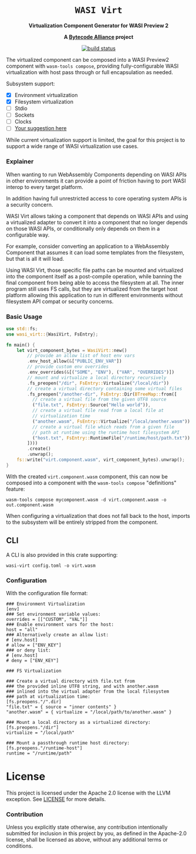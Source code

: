 <div align="center">
  <h1><code>WASI Virt</code></h1>

  <p>
    <strong>Virtualization Component Generator for WASI Preview 2</strong>
  </p>

  <strong>A <a href="https://bytecodealliance.org/">Bytecode Alliance</a> project</strong>

  <p>
    <a href="https://github.com/bytecodealliance/wasi-virt/actions?query=workflow%3ACI"><img src="https://github.com/bytecodealliance/wasi-virt/workflows/CI/badge.svg" alt="build status" /></a>
  </p>
</div>

The virtualized component can be composed into a WASI Preview2 component with `wasm-tools compose`, providing fully-configurable WASI virtualization with host pass through or full encapsulation as needed.

Subsystem support:

- [x] Environment virtualization
- [x] Filesystem virtualization
- [ ] Stdio
- [ ] Sockets
- [ ] Clocks
- [ ] [Your suggestion here](https://github.com/bytecodealliance/WASI-Virt/issues/new)

While current virtualization support is limited, the goal for this project is to support a wide range of WASI virtualization use cases.

### Explainer

When wanting to run WebAssembly Components depending on WASI APIs in other environments it can provide
a point of friction having to port WASI interop to every target platform.

In addition having full unrestricted access to core operating system APIs is a security concern.

WASI Virt allows taking a component that depends on WASI APIs and using a virtualized adapter to convert
it into a component that no longer depends on those WASI APIs, or conditionally only depends on them in 
a configurable way.

For example, consider converting an application to a WebAssembly Component that assumes it can load
some templates from the filesystem, but that is all it will load.

Using WASI Virt, those specific file paths can be mounted and virtualized into the component itself as 
a post-compile operation, while banning the final component from being able to access the filesystem at
all. The inner program still uses FS calls, but they are virtualized from the target host platform allowing
this application to run in different environments without filesystem API compat or security concerns.

### Basic Usage

```rs
use std::fs;
use wasi_virt::{WasiVirt, FsEntry};

fn main() {
    let virt_component_bytes = WasiVirt::new()
        // provide an allow list of host env vars
        .env_host_allow(&["PUBLIC_ENV_VAR"])
        // provide custom env overrides
        .env_overrides(&[("SOME", "ENV"), ("VAR", "OVERRIDES")])
        // mount and virtualize a local directory recursively
        .fs_preopen("/dir", FsEntry::Virtualize("/local/dir"))
        // create a virtual directory containing some virtual files
        .fs_preopen("/another-dir", FsEntry::Dir(BTreeMap::from([
          // create a virtual file from the given UTF8 source
          ("file.txt", FsEntry::Source("Hello world")),
          // create a virtual file read from a local file at
          // virtualization time
          ("another.wasm", FsEntry::Virtualize("/local/another.wasm"))
          // create a virtual file which reads from a given file
          // path at runtime using the runtime host filesystem API
          ("host.txt", FsEntry::RuntimeFile("/runtime/host/path.txt"))
        ])))
        .create()
        .unwrap();
    fs::write("virt.component.wasm", virt_component_bytes).unwrap();
}
```

With the created `virt.component.wasm` component, this can now be composed into a component with the `wasm-tools compose` "definitions" feature:

```
wasm-tools compose mycomponent.wasm -d virt.component.wasm -o out.component.wasm
```

When configuring a virtualization that does not fall back to the host, imports to the subsystem will be entirely stripped from the component.

## CLI

A CLI is also provided in this crate supporting:

```
wasi-virt config.toml -o virt.wasm
```

### Configuration

With the configuration file format:

```
### Environment Virtualization
[env]
### Set environment variable values:
overrides = [["CUSTOM", "VAL"]]
### Enable environment vars for the host:
host = "all"
### Alternatively create an allow list:
# [env.host]
# allow = ["ENV_KEY"]
### or deny list:
# [env.host]
# deny = ["ENV_KEY"]

### FS Virtualization

### Create a virtual directory with file.txt from
### the provided inline UTF8 string, and with another.wasm
### inlined into the virtual adapter from the local filesystem
### path at virtualization time:
[fs.preopens."/".dir]
"file.txt" = { source = "inner contents" }
"another.wasm" = { virtualize = "/local/path/to/another.wasm" }

### Mount a local directory as a virtualized directory:
[fs.preopens."/dir"]
virtualize = "/local/path"

### Mount a passthrough runtime host directory:
[fs.preopens."/runtime-host"]
runtime = "/runtime/path"
```

# License

This project is licensed under the Apache 2.0 license with the LLVM exception.
See [LICENSE](LICENSE) for more details.

### Contribution

Unless you explicitly state otherwise, any contribution intentionally submitted
for inclusion in this project by you, as defined in the Apache-2.0 license,
shall be licensed as above, without any additional terms or conditions.

